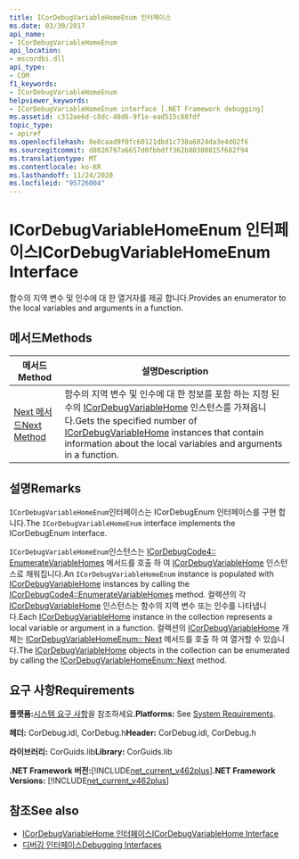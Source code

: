 ```yaml
---
title: ICorDebugVariableHomeEnum 인터페이스
ms.date: 03/30/2017
api_name:
- ICorDebugVariableHomeEnum
api_location:
- mscordbi.dll
api_type:
- COM
f1_keywords:
- ICorDebugVariableHomeEnum
helpviewer_keywords:
- ICorDebugVariableHomeEnum interface [.NET Framework debugging]
ms.assetid: c312ae6d-c8dc-48d6-9f1e-ead515c88fdf
topic_type:
- apiref
ms.openlocfilehash: 8e8caad9f0fc60121dbd1c738a6024da3e4d02f6
ms.sourcegitcommit: d8020797a6657d0fbbdff362b80300815f682f94
ms.translationtype: MT
ms.contentlocale: ko-KR
ms.lasthandoff: 11/24/2020
ms.locfileid: "95726004"
---
```

# <a name="icordebugvariablehomeenum-interface"></a><span data-ttu-id="497b5-102">ICorDebugVariableHomeEnum 인터페이스</span><span class="sxs-lookup"><span data-stu-id="497b5-102">ICorDebugVariableHomeEnum Interface</span></span>

<span data-ttu-id="497b5-103">함수의 지역 변수 및 인수에 대 한 열거자를 제공 합니다.</span><span class="sxs-lookup"><span data-stu-id="497b5-103">Provides an enumerator to the local variables and arguments in a function.</span></span>  
  
## <a name="methods"></a><span data-ttu-id="497b5-104">메서드</span><span class="sxs-lookup"><span data-stu-id="497b5-104">Methods</span></span>  
  
|<span data-ttu-id="497b5-105">메서드</span><span class="sxs-lookup"><span data-stu-id="497b5-105">Method</span></span>|<span data-ttu-id="497b5-106">설명</span><span class="sxs-lookup"><span data-stu-id="497b5-106">Description</span></span>|  
|------------|-----------------|  
|[<span data-ttu-id="497b5-107">Next 메서드</span><span class="sxs-lookup"><span data-stu-id="497b5-107">Next Method</span></span>](icordebugvariablehomeenum-next-method.md)|<span data-ttu-id="497b5-108">함수의 지역 변수 및 인수에 대 한 정보를 포함 하는 지정 된 수의 [ICorDebugVariableHome](icordebugvariablehome-interface.md) 인스턴스를 가져옵니다.</span><span class="sxs-lookup"><span data-stu-id="497b5-108">Gets the specified number of [ICorDebugVariableHome](icordebugvariablehome-interface.md) instances that contain information about the local variables and arguments in a function.</span></span>|  
  
## <a name="remarks"></a><span data-ttu-id="497b5-109">설명</span><span class="sxs-lookup"><span data-stu-id="497b5-109">Remarks</span></span>  

 <span data-ttu-id="497b5-110">`ICorDebugVariableHomeEnum`인터페이스는 ICorDebugEnum 인터페이스를 구현 합니다.</span><span class="sxs-lookup"><span data-stu-id="497b5-110">The `ICorDebugVariableHomeEnum` interface implements the ICorDebugEnum interface.</span></span>  
  
 <span data-ttu-id="497b5-111">`ICorDebugVariableHomeEnum`인스턴스는 [ICorDebugCode4:: EnumerateVariableHomes](icordebugcode4-enumeratevariablehomes-method.md) 메서드를 호출 하 여 [ICorDebugVariableHome](icordebugvariablehome-interface.md) 인스턴스로 채워집니다.</span><span class="sxs-lookup"><span data-stu-id="497b5-111">An `ICorDebugVariableHomeEnum` instance is populated with [ICorDebugVariableHome](icordebugvariablehome-interface.md) instances by calling the [ICorDebugCode4::EnumerateVariableHomes](icordebugcode4-enumeratevariablehomes-method.md) method.</span></span> <span data-ttu-id="497b5-112">컬렉션의 각 [ICorDebugVariableHome](icordebugvariablehome-interface.md) 인스턴스는 함수의 지역 변수 또는 인수를 나타냅니다.</span><span class="sxs-lookup"><span data-stu-id="497b5-112">Each [ICorDebugVariableHome](icordebugvariablehome-interface.md) instance in the collection represents a local variable or argument in a function.</span></span> <span data-ttu-id="497b5-113">컬렉션의  [ICorDebugVariableHome](icordebugvariablehome-interface.md) 개체는 [ICorDebugVariableHomeEnum:: Next](icordebugvariablehomeenum-next-method.md) 메서드를 호출 하 여 열거할 수 있습니다.</span><span class="sxs-lookup"><span data-stu-id="497b5-113">The  [ICorDebugVariableHome](icordebugvariablehome-interface.md) objects in the collection can be enumerated by calling the [ICorDebugVariableHomeEnum::Next](icordebugvariablehomeenum-next-method.md) method.</span></span>  
  
## <a name="requirements"></a><span data-ttu-id="497b5-114">요구 사항</span><span class="sxs-lookup"><span data-stu-id="497b5-114">Requirements</span></span>  

 <span data-ttu-id="497b5-115">**플랫폼:**[시스템 요구 사항](../../get-started/system-requirements.md)을 참조하세요.</span><span class="sxs-lookup"><span data-stu-id="497b5-115">**Platforms:** See [System Requirements](../../get-started/system-requirements.md).</span></span>  
  
 <span data-ttu-id="497b5-116">**헤더:** CorDebug.idl, CorDebug.h</span><span class="sxs-lookup"><span data-stu-id="497b5-116">**Header:** CorDebug.idl, CorDebug.h</span></span>  
  
 <span data-ttu-id="497b5-117">**라이브러리:** CorGuids.lib</span><span class="sxs-lookup"><span data-stu-id="497b5-117">**Library:** CorGuids.lib</span></span>  
  
 <span data-ttu-id="497b5-118">**.NET Framework 버전:**[!INCLUDE[net_current_v462plus](../../../../includes/net-current-v462plus-md.md)]</span><span class="sxs-lookup"><span data-stu-id="497b5-118">**.NET Framework Versions:** [!INCLUDE[net_current_v462plus](../../../../includes/net-current-v462plus-md.md)]</span></span>  
  
## <a name="see-also"></a><span data-ttu-id="497b5-119">참조</span><span class="sxs-lookup"><span data-stu-id="497b5-119">See also</span></span>

- [<span data-ttu-id="497b5-120">ICorDebugVariableHome 인터페이스</span><span class="sxs-lookup"><span data-stu-id="497b5-120">ICorDebugVariableHome Interface</span></span>](icordebugvariablehome-interface.md)
- [<span data-ttu-id="497b5-121">디버깅 인터페이스</span><span class="sxs-lookup"><span data-stu-id="497b5-121">Debugging Interfaces</span></span>](debugging-interfaces.md)
